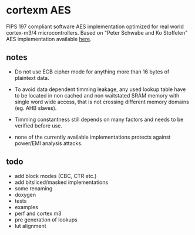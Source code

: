 # cortexm AES

FIPS 197 compliant software AES implementation optimized for real world cortex-m3/4 microcontrollers.
Based on "Peter Schwabe and Ko Stoffelen" AES implementation available [here](https://github.com/Ko-/aes-armcortexm).

## notes

- Do not use ECB cipher mode for anything more than 16 bytes of plaintext data.

- To avoid data dependent timming leakage, any used lookup table have to be located in non cached and non 
 waitstated SRAM memory with single word wide access, that is not crossing different memory domains (eg. AHB slaves).
 
- Timming constantness still depends on many factors and needs to be verified before use.

- none of the currently available implementations protects against power/EMI analysis attacks.

## todo
- add block modes (CBC, CTR etc.)
- add bitsliced/masked implementations
- some renaming
- doxygen
- tests
- examples
- perf and cortex m3
- pre generation of lookups
- lut alignment